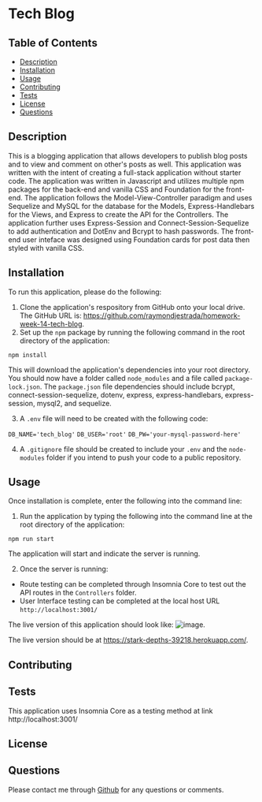 # Tech  Blog

## Table of Contents
* [Description](#description)
* [Installation](#installation)
* [Usage](#usage)
* [Contributing](#contributing)
* [Tests](#tests)
* [License](#license)
* [Questions](#questions)

## Description
This is a blogging application that allows developers to publish blog posts and to view and comment on other's posts as well.  This application was written with the intent of creating a full-stack application without starter code.  The application was written in Javascript and utilizes multiple npm packages for the back-end and vanilla CSS and Foundation for the front-end.  The application follows the Model-View-Controller paradigm and uses Sequelize and MySQL for the database for the Models, Express-Handlebars for the Views, and Express to create the API for the Controllers.  The application further uses Express-Session and Connect-Session-Sequelize to add authentication and DotEnv and Bcrypt to hash passwords.  The front-end user inteface was designed using Foundation cards for post data then styled with vanilla CSS.  

## Installation
To run this application, please do the following: 

1. Clone the application's respository from GitHub onto your local drive.  The GitHub URL is: https://github.com/raymondjestrada/homework-week-14-tech-blog.  
2. Set up the ```npm``` package by running the following command in the root directory of the application: 
    
 
`npm install`
   
    
This will download the application's dependencies into your root directory.  You should now have a folder called `node_modules` and a file called `package-lock.json`.  The `package.json` file dependencies should include bcrypt, connect-session-sequelize, dotenv, express, express-handlebars, express-session, mysql2, and sequelize.

3. A `.env` file will need to be created with the following code:

`DB_NAME='tech_blog'`
`DB_USER='root'`
`DB_PW='your-mysql-password-here'`

4. A `.gitignore` file should be created to include your `.env` and the `node-modules` folder if you intend to push your code to a public repository.

## Usage
Once installation is complete, enter the following into the command line:
1.  Run the application by typing the following into the command line at the root directory of the application:

   `npm run start`
    
The application will start and indicate the server is running.

2. Once the server is running:
* Route testing can be completed through Insomnia Core to test out the API routes in the `Controllers` folder.  
* User Interface testing can be completed at the local host URL `http://localhost:3001/`

The live version of this application should look like:
![image](https://user-images.githubusercontent.com/87677207/152344855-3fc084fd-1f8a-47f7-b7f5-aee2cbfc85c4.png).

The live version should be at https://stark-depths-39218.herokuapp.com/.


## Contributing


## Tests
This application uses Insomnia Core as a testing method at link http://localhost:3001/

## License


## Questions
Please contact me through [Github](https://github.com/raymondjestrada) for any questions or comments.

  
